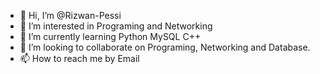 - 👋 Hi, I’m @Rizwan-Pessi
- 👀 I’m interested in Programing and Networking
- 🌱 I’m currently learning Python MySQL C++ 
- 💞️ I’m looking to collaborate on Programing, Networking and Database.
- 📫 How to reach me by Email

<!---
Rizwan-Pessi/Rizwan-Pessi is a ✨ special ✨ repository because its `README.md` (this file) appears on your GitHub profile.
You can click the Preview link to take a look at your changes.
--->

